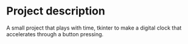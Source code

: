 # Project description

A small project that plays with time, tkinter to make a digital clock that accelerates through a button pressing.

